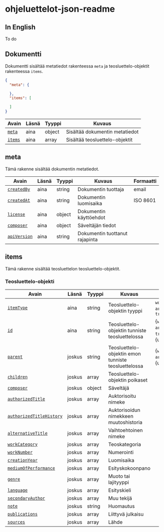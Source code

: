 # ohjeluettelot-json-readme

## In English

To do

## Dokumentti

Dokumentti sisältää metatiedot rakenteessa `meta` ja teosluettelo-objektit rakenteessa `items`.

```JSON
{
  "meta": {

  },
  "items": [

  ]
}
```

| Avain | Läsnä | Tyyppi | Kuvaus |
| --- | --- | --- | --- |
| [`meta`](#meta) | aina | object | Sisältää dokumentin metatiedot |
| [`items`](#items) | aina  | array | Sisältää teosluettelo-objektit |

## meta

Tämä rakenne sisältää dokumentin metatiedot.

| Avain | Läsnä | Tyyppi | Kuvaus | Formaatti |
| --- | --- | --- | --- | --- |
| [`createdBy`](meta/createdBy.md) | aina | string |  Dokumentin tuottaja | email |
| [`createdAt`](meta/createdAt.md) | aina | string |  Dokumentin luomisaika | ISO 8601 |
| [`license`](meta/license.md) | aina | object |  Dokumentin käyttöehdot |  |
| [`composer`](meta/composer.md) | aina | object | Säveltäjän tiedot |  |
| [`apiVersion`](meta/apiVersion.md) | aina | string |  Dokumentin tuottanut rajapinta |  |


## items

Tämä rakenne sisältää teosluettelon teosluettelo-objektit.

### Teosluettelo-objekti

| Avain | Läsnä | Tyyppi | Kuvaus | Formaatti |
| --- | --- | --- | --- | --- |
| [`itemType`](items/itemType.md) | aina | string | Teosluettelo-objektin tyyppi | `work` \| `part` \| `arrangement` \| `translation`  |
| [`id`](items/id.md) | aina  | string | Teosluettelo-objektin tunniste teosluettelossa | {`work` \| `part` \| `arrangement` \| `translation`}-{uuid} |
| [`parent`](items/parent.md) | joskus  | string | Teosluettelo-objektin emon tunniste teosluettelossa | {`work` \| `part` \| `arrangement`}-{uuid} |
| [`children`](items/children.md) | joskus | array | Teosluettelo-objektin poikaset  | |
| [`composer`](items/composer.md) | joskus | object | Säveltäjä | |
| [`authorizedTitle`](items/authorizedTitle.md) | joskus | array | Auktorisoitu nimeke  | |
| [`authorizedTitleHistory`](items/authorizedTitleHistory.md) | joskus | array | Auktorisoidun nimekkeen muutoshistoria | |
| [`alternativeTitle`](items/alternativeTitle.md) | joskus | array | Vaihtoehtoinen nimeke | |
| [`workCategory`](items/workCategory.md) | joskus | array | Teoskategoria | |
| [`workNumber`](items/workNumber.md) | joskus  | array | Numerointi | |
| [`creationYear`](items/creationYear.md) | joskus | array | Luomisaika | |
| [`mediumOfPerformance`](items/mediumOfPerformance.md) | joskus | array | Esityskokoonpano | |
| [`genre`](items/genre.md) | joskus | array | Muoto tai lajityyppi | |
| [`language`](items/language.md) | joskus | array | Esityskieli | |
| [`secondaryAuthor`](items/secondaryAuthor.md) | joskus | array | Muu tekijä | |
| [`note`](items/note.md) | joskus | string | Huomautus | |
| [`publications`](items/publications.md) | joskus  | array | Liittyvä julkaisu | |
| [`sources`](items/sources.md) | joskus  | array | Lähde | |